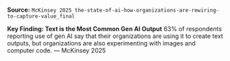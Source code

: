 **Source:** `McKinsey 2025 the-state-of-ai-how-organizations-are-rewiring-to-capture-value_final`

**Key Finding: Text is the Most Common Gen AI Output**
63% of respondents reporting use of gen AI say that their organizations are using it to create text outputs, but organizations are also experimenting with images and computer code. — McKinsey 2025
